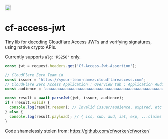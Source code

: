 <p>
  <a href="https://badge.fury.io/js/@kzfk52%2Fcf-access-jwt"><img src="https://badge.fury.io/js/@kzfk52%2Fcf-access-jwt.svg" alt="npm version" height="18"></a>
</p>

# cf-access-jwt

Tiny lib for decoding Cloudflare Access JWTs and verifying signatures, using
native crypto APIs.

Currently supports `alg:'RS256'` only.

```js
const jwt = request.headers.get('Cf-Access-Jwt-Assertion');

// CloudFlare Zero Team id
const issuer = 'https://<your-team-name>.cloudflareaccess.com';
// CloudFlare Zero Access Application : Overview tab : Application Audience (AUD) Tag
const audience = 'aaaaaaaaaaaaaaaaaaaaaaaaaaaaaaaaaaaaaaaaaaaaaaaaaaaaaaaaaaaaaaaa';

const result = await parseJwt(jwt, issuer, audience);
if (!result.valid) {
  console.log(result.reason); // Invalid issuer/audience, expired, etc
} else {
  console.log(result.payload); // { iss, sub, aud, iat, exp, ...claims }
}
```

Code shamelessly stolen from: https://github.com/cfworker/cfworker/
